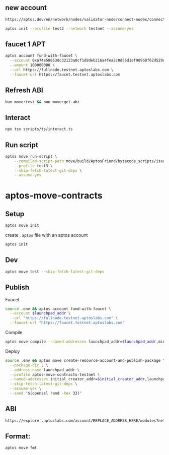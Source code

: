 
## new account

```bash
https://aptos.dev/en/network/nodes/validator-node/connect-nodes/connect-to-aptos-network#1-initialize-the-aptos-cli
```

```bash
aptos init --profile test3 --network testnet --assume-yes
```

## faucet 1 APT

```bash
aptos account fund-with-faucet \
  --account 0xa74e58653dc32123a0cf1d8deb216a4fea2c0d55d1ef989b8f62d529defdc2e7 \
  --amount 100000000 \
  --url https://fullnode.testnet.aptoslabs.com \
  --faucet-url https://faucet.testnet.aptoslabs.com
```

## Refresh ABI

```bash
bun move:test && bun move:get-abi
```


## Interact

```bash
npx tsx scripts/ts/interact.ts
```

## Run script

```bash
aptos move run-script \
    --compiled-script-path move/build/AptosFriend/bytecode_scripts/issue_share_and_buy_share.mv \
    --profile test3 \
    --skip-fetch-latest-git-deps \
    --assume-yes
```


<!-- 
  This is a much larger comment block.
  It contains multiple lines of text.
  The text is used to explain the purpose of the code.
  It can also be used to provide additional context.
  The comment block can be as large as needed.
-->

# aptos-move-contracts


## Setup

```bash
aptos move init
```

create `.aptos` file with an aptos account

```bash
aptos init
```

## Dev

```bash
aptos move test --skip-fetch-latest-git-deps
```

## Publish

Faucet

```bash
source .env && aptos account fund-with-faucet \
  --account $launchpad_addr \
  --url "https://fullnode.testnet.aptoslabs.com" \
  --faucet-url "https://faucet.testnet.aptoslabs.com"
```

Compile

```bash
aptos move compile --named-addresses launchpad_addr=$launchpad_addr,minter=$minter  --skip-fetch-latest-git-deps 
```

Deploy

```bash
source .env && aptos move create-resource-account-and-publish-package \
  --package-dir . \
  --address-name launchpad_addr \
  --profile aptos-move-contracts-testnet \
  --named-addresses initial_creator_addr=$initial_creator_addr,launchpad_addr=$launchpad_addr,minter=$minter \
  --skip-fetch-latest-git-deps \
  --assume-yes \
  --seed "$(openssl rand -hex 32)"
```

## ABI

```bash
https://explorer.aptoslabs.com/account/REPLACE_ADDRESS_HERE/modules?network=testnet
```

## Format:

```bash
aptos move fmt
```
